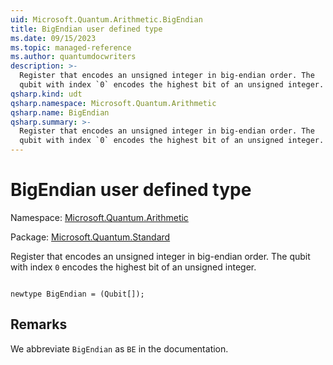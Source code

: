 ```yaml
---
uid: Microsoft.Quantum.Arithmetic.BigEndian
title: BigEndian user defined type
ms.date: 09/15/2023
ms.topic: managed-reference
ms.author: quantumdocwriters
description: >-
  Register that encodes an unsigned integer in big-endian order. The
  qubit with index `0` encodes the highest bit of an unsigned integer.
qsharp.kind: udt
qsharp.namespace: Microsoft.Quantum.Arithmetic
qsharp.name: BigEndian
qsharp.summary: >-
  Register that encodes an unsigned integer in big-endian order. The
  qubit with index `0` encodes the highest bit of an unsigned integer.
---
```


# BigEndian user defined type

Namespace: [Microsoft.Quantum.Arithmetic](xref:Microsoft.Quantum.Arithmetic)

Package: [Microsoft.Quantum.Standard](https://nuget.org/packages/Microsoft.Quantum.Standard)


Register that encodes an unsigned integer in big-endian order. Thequbit with index `0` encodes the highest bit of an unsigned integer.

```qsharp

newtype BigEndian = (Qubit[]);
```



## Remarks

We abbreviate `BigEndian` as `BE` in the documentation.